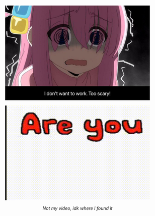 

<p align="center">
  <img width="460" height="300" src="/rock.jpeg">
</p>

<p align="center">
  <img width="460" height="300" src="/teto_kasane.gif">
<figcaption><em><center> Not my video, idk where I found it</center></em></figcaption>
</p>



